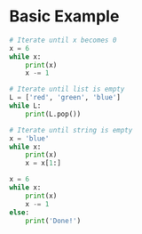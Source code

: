 # Basic Example

```py
# Iterate until x becomes 0
x = 6
while x:
    print(x)
    x -= 1
```
```py
# Iterate until list is empty
L = ['red', 'green', 'blue']
while L:
    print(L.pop())
```
```py
# Iterate until string is empty
x = 'blue'
while x:
    print(x)
    x = x[1:]
```

```py
x = 6
while x:
    print(x)
    x -= 1
else:
    print('Done!')
```